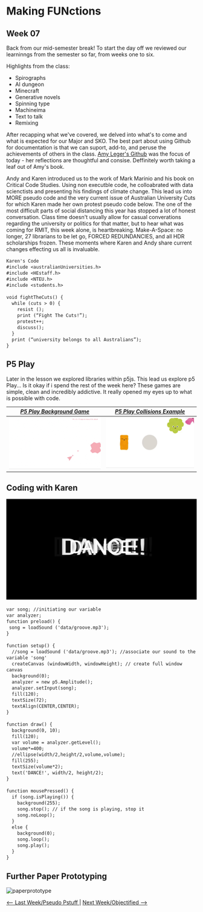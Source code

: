 # Making FUNctions 

## Week 07 

Back from our mid-semester break! To start the day off we reviewed our learninngs from the semester so far, from weeks one to six. 

Highlights from the class: 
- Spirographs 
- AI dungeon 
- Minecraft 
- Generative novels 
- Spinning type 
- Machineima  
- Text to talk
- Remixing 

After recapping what we've covered, we delved into what's to come and what is expected for our Major and SKO. The best part about using Github for documentation is that we can suport, add-to, and peruse the achievements of others in the class. [Amy Leger's Github](https://astlcreations.github.io/codewords-codes-words/) was the focus of today - her reflections are thoughtful and consise. Deffinitely worth taking a leaf out of Amy's book. 

Andy and Karen introduced us to the work of Mark Marinio and his book on Critical Code Studies. Using non executble code, he colloabrated with data scienctists and presenting his findings of climate change. This lead us into MORE pseudo code and the very current issue of Australian University Cuts for which Karen made her own protest pseudo code below. The one of the most difficult parts of social distancing this year has stopped a lot of honest conversation. Class time doesn't usually allow for casual converations regarding the university or politics for that matter, but to hear what was coming for RMIT, this week alone, is heartbreaking. Make-A-Space: no longer, 27 librarians to be let go, FORCED REDUNDANCIES, and all HDR scholarships frozen. These moments where Karen and Andy share current changes effecting us all is invaluable. 

```
Karen's Code
#include <australianUniversities.h>
#include <HEstaff.h>
#include <NTEU.h>
#include <students.h> 

void fightTheCuts() {
  while (cuts > 0) {
    resist ();
    print (“Fight The Cuts!”);
    protest++; 
    discuss();
  }
  print (“university belongs to all Australians”);
} 
```

## P5 Play

Later in the lesson we explored libraries within p5js. This lead us explore p5 Play... Is it okay if i spend the rest of the week here? These games are simple, clean and incredibly addictive. It really opened my eyes up to what is possible with code. 

[*P5 Play Background Game*](https://molleindustria.github.io/p5.play/) | [*P5 Play Collisions Example*](https://molleindustria.github.io/p5.play/examples/index.html?fileName=collisions.js)
:-------------------------:|:-------------------------: 
![](p5play.gif) | ![](p5playanimations.gif)

## Coding with Karen 

![](dance.jpg)

```
var song; //initiating our variable
var analyzer;
function preload() {
 song = loadSound ('data/groove.mp3'); 
}

function setup() {
  //song = loadSound ('data/groove.mp3'); //associate our sound to the variable 'song'
  createCanvas (windowWidth, windowHeight); // create full window canvas
  background(0);
  analyzer = new p5.Amplitude();
  analyzer.setInput(song);
  fill(120);
  textSize(72);
  textAlign(CENTER,CENTER);
}

function draw() {
  background(0, 10);
  fill(120);
  var volume = analyzer.getLevel();
  volume*=400;
  //ellipse(width/2,height/2,volume,volume);
  fill(255);
  textSize(volume*2);
  text('DANCE!', width/2, height/2);
}

function mousePressed() {
  if (song.isPlaying()) {
    background(255);
    song.stop(); // if the song is playing, stop it
    song.noLoop();
  }
  else {
    background(0);
    song.loop();
    song.play();
  }
}
```

## Further Paper Prototyping

![paperprototype](pp.gif) 

<a href='https://bridieotoole.github.io/codewords/week_06/'> <-- Last Week/Pseudo Pstuff </a> | <a href='https://bridieotoole.github.io/codewords/week_08/'> Next Week/Objectified --> </a>
  
